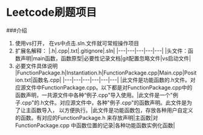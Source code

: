 # Leetcode刷题项目

###介绍
  1. 使用vs打开， 在vs中点击.sln.文件就可常规操作项目
  2. 扩展名解释：
     |.h|.cpp|.txt|.gitignore|.sln|
     |---|---|---|---|---|
     |头文件：函数声明|main函数，函数原型|必要性记录文档|git配置忽略文件|vs启动文件| 
  3. 必要文件具体说明
     |FunctionPackage.h|Instantiation.h|FunctionPackage.cpp|Main.cpp|Position.txt|函数名.cpp|
     |---|---|---|---|---|---|
     |此文件是功能函数的.h文件。对应源文件中FunctionPackage.cpp。以下都是对FunctionPackage.cpp中的函数声明，一共源文件中各种“例子.cpp"导入使用。|此文件是一个"例子.cpp"的.h文件。对应源文件中，各种"例子.cpp"的函数声明。此文件是为了让主函数导入， 以方便执行。|此文件是功能函数包，存放各种用户自定义的函数。有对应的FunctionPackage.h 来存放声明|主函数|对FunctionPackage.cpp  中函数位置的记录|各种功能函数实例化函数| 

